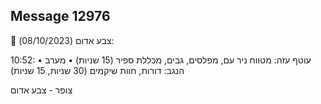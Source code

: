 ## Message 12976

🔴 צבע אדום (08/10/2023):

10:52:
• עוטף עזה: מטווח ניר עם, מפלסים, גבים, מכללת ספיר (15 שניות)
• מערב הנגב: דורות, חוות שיקמים (30 שניות, 15 שניות)

צופר - צבע אדום

